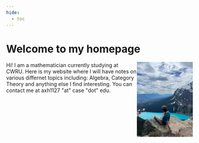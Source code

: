 ```yaml
---
hide:
  - toc
---
```


# Welcome to my homepage
<img src="images/louise.JPG" style="float: right; width:30%"/>
Hi! I am a mathematician currently studying at CWRU. Here is my website where I will have notes on various differnet topics including: Algebra, Category Theory and anything else I find interesting. You can contact me at axh1127 "at" case "dot" edu.